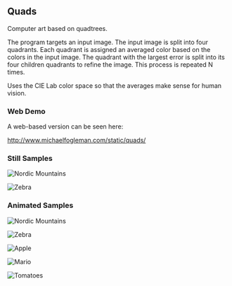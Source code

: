 ## Quads

Computer art based on quadtrees.

The program targets an input image. The input image is split into four quadrants. Each quadrant is assigned an averaged color based on the colors in the input image. The quadrant with the largest error is split into its four children quadrants to refine the image. This process is repeated N times.

Uses the CIE Lab color space so that the averages make sense for human vision.

### Web Demo

A web-based version can be seen here:

http://www.michaelfogleman.com/static/quads/

### Still Samples

![Nordic Mountains](http://i.imgur.com/9Szm71Q.png)

![Zebra](http://i.imgur.com/lU1f0Yt.png)

### Animated Samples

![Nordic Mountains](http://puu.sh/91jMp.gif)

![Zebra](http://puu.sh/91jOJ.gif)

![Apple](http://puu.sh/91jHT.gif)

![Mario](http://puu.sh/91jJV.gif)

![Tomatoes](http://puu.sh/91jNH.gif)
